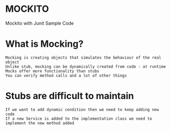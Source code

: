 # MOCKITO #

Mockito with Junit Sample Code

# What is Mocking? #
    Mocking is creating objects that simulates the behaviour of the real object
    Unlike stub, mocking can be dynamically created from code - at runtime
    Mocks offer more functionality than stubs
    You can verify method calls and a lot of other things
  
# Stubs are difficult to maintain #
    If we want to add dynamic condition then we need to keep adding new code
    If a new Service is added to the implementation class we need to implement the new method added
